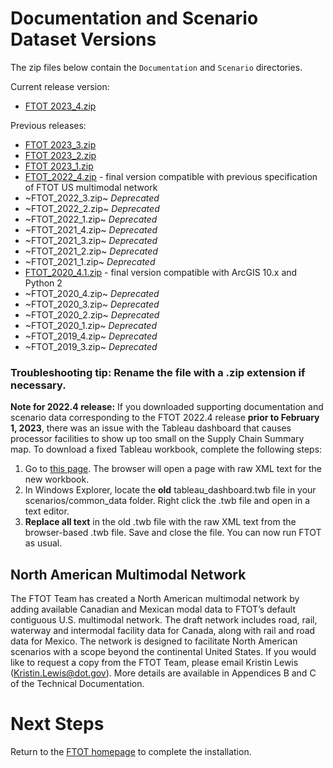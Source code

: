 # Documentation and Scenario Dataset Versions

The zip files below contain the `Documentation` and `Scenario` directories.

Current release version:
- [FTOT 2023_4.zip](https://www.volpe.dot.gov/our-work/FTOT/FTOT_2023_4.zip)

Previous releases:
- [FTOT 2023_3.zip](https://www.volpe.dot.gov/our-work/FTOT/FTOT_2023_3.zip)
- [FTOT 2023_2.zip](https://www.volpe.dot.gov/our-work/FTOT/FTOT_2023_2.zip)
- [FTOT 2023_1.zip](https://www.volpe.dot.gov/our-work/FTOT/FTOT_2023_1.zip)
- [FTOT_2022_4.zip](https://www.volpe.dot.gov/our-work/FTOT/FTOT_2022_4.zip) - final version compatible with previous specification of FTOT US multimodal network
- ~FTOT_2022_3.zip~ _Deprecated_
- ~FTOT_2022_2.zip~ _Deprecated_
- ~FTOT_2022_1.zip~ _Deprecated_
- ~FTOT_2021_4.zip~ _Deprecated_
- ~FTOT_2021_3.zip~ _Deprecated_
- ~FTOT_2021_2.zip~ _Deprecated_
- ~FTOT_2021_1.zip~ _Deprecated_
- [FTOT_2020_4.1.zip](https://www.volpe.dot.gov/our-work/FTOT/FTOT_2020_4_1.zip) - final version compatible with ArcGIS 10.x and Python 2
- ~FTOT_2020_4.zip~ _Deprecated_
- ~FTOT_2020_3.zip~ _Deprecated_
- ~FTOT_2020_2.zip~ _Deprecated_
- ~FTOT_2020_1.zip~ _Deprecated_
- ~FTOT_2019_4.zip~ _Deprecated_
- ~FTOT_2019_3.zip~ _Deprecated_

### Troubleshooting tip: Rename the file with a .zip extension if necessary. 

**Note for 2022.4 release:** If you downloaded supporting documentation and scenario data corresponding to the FTOT 2022.4 release **prior to February 1, 2023**, there was an issue with the Tableau dashboard that causes processor facilities to show up too small on the Supply Chain Summary map. To download a fixed Tableau workbook, complete the following steps:
1. Go to [this page](https://www.volpe.dot.gov/our-work/FTOT/tableau_dashboard.twb). The browser will open a page with raw XML text for the new workbook.
2. In Windows Explorer, locate the **old** tableau_dashboard.twb file in your scenarios/common_data folder. Right click the .twb file and open in a text editor.
3. **Replace all text** in the old .twb file with the raw XML text from the browser-based .twb file. Save and close the file.
You can now run FTOT as usual.

## North American Multimodal Network
The FTOT Team has created a North American multimodal network by adding available Canadian and Mexican modal data to FTOT’s default contiguous U.S. multimodal network. The draft network includes road, rail, waterway and intermodal facility data for Canada, along with rail and road data for Mexico. The network is designed to facilitate North American scenarios with a scope beyond the continental United States. If you would like to request a copy from the FTOT Team, please email Kristin Lewis (<Kristin.Lewis@dot.gov>). More details are available in Appendices B and C of the Technical Documentation.

# Next Steps
Return to the [FTOT homepage](https://volpeusdot.github.io/FTOT-Public) to complete the installation.
